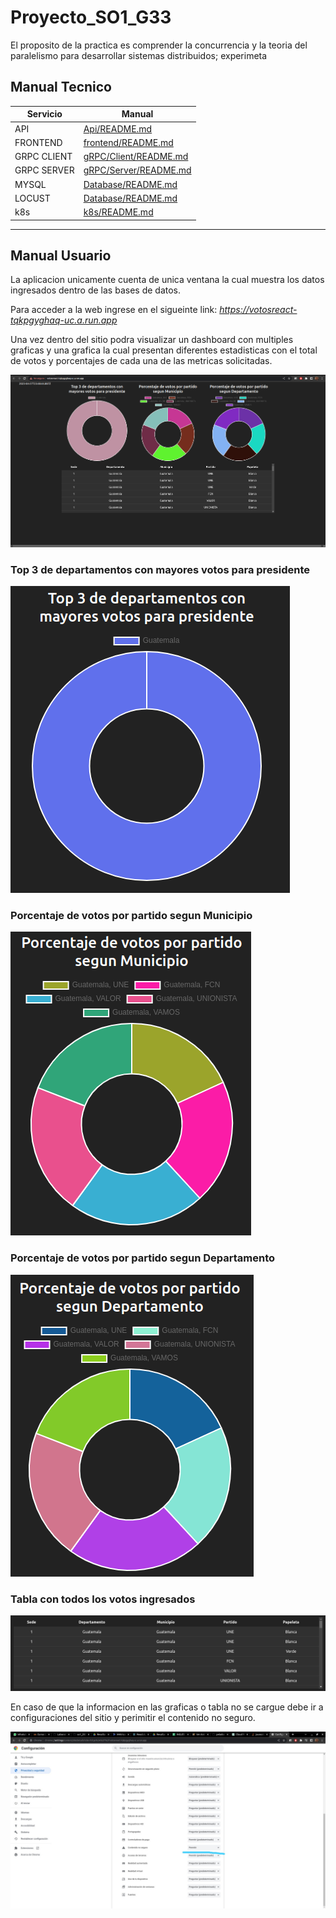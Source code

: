 # Proyecto_SO1_G33

El proposito de la practica es comprender la concurrencia y la teoria del paralelismo para desarrollar sistemas distribuidos; experimeta

## Manual Tecnico  

| Servicio | Manual |
| ------ | ------ |
| API | [Api/README.md](Api/README.md) |
| FRONTEND | [frontend/README.md](frontend/README.md) |
| GRPC CLIENT | [gRPC/Client/README.md](gRPC/Client/README.md) |
| GRPC SERVER | [gRPC/Server/README.md](gRPC/Server/README.md) |
| MYSQL | [Database/README.md](SQL/README.md) |
| LOCUST | [Database/README.md](locust/README.md) |
| k8s | [k8s/README.md](k8s/README.md) |


---
## Manual Usuario
La aplicacion unicamente cuenta de unica ventana la cual muestra los datos ingresados dentro de las bases de datos.

Para acceder a la web ingrese en el sigueinte link: 
*https://votosreact-tqkpgyghaq-uc.a.run.app*

Una vez dentro del sitio podra visualizar un dashboard con multiples graficas y una grafica la cual presentan diferentes estadisticas con el total de votos y porcentajes de cada una de las metricas solicitadas.

![Web](ImagenesWeb/Web.png)

### Top 3 de departamentos con mayores votos para presidente
![Grafica Top](ImagenesWeb/Top.png)

### Porcentaje de votos por partido segun Municipio
![Grafica VMunicipio](ImagenesWeb/VMunicipio.png)

### Porcentaje de votos por partido segun Departamento
![Grafica VDepartamento](ImagenesWeb/VDepartamento.png)

### Tabla con todos los votos ingresados
![Tabla General](ImagenesWeb/Tabla.png)

En caso de que la informacion en las graficas o tabla no se cargue debe ir a configuraciones del sitio y perimitir el contenido no seguro.

![Error](ImagenesWeb/Error.jpeg)